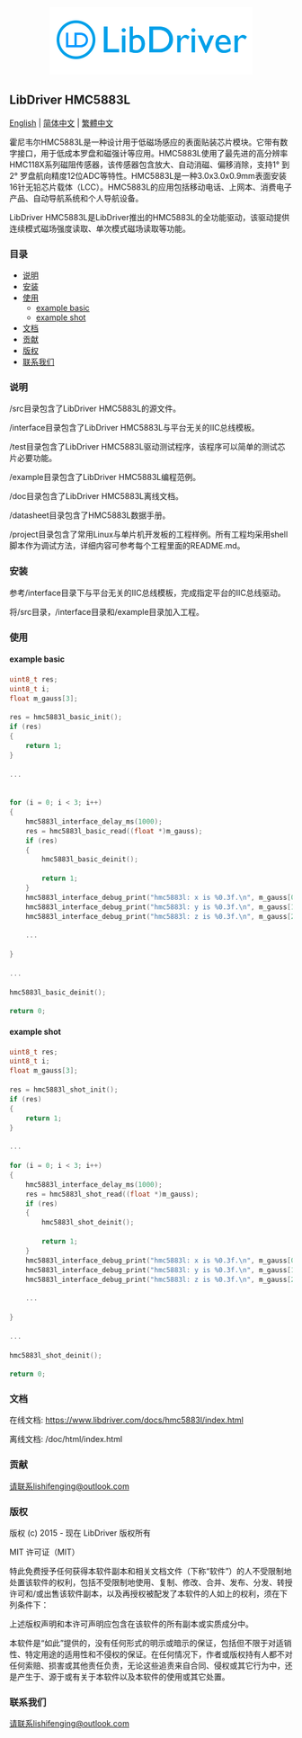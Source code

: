 <div align=center>
<img src="/doc/image/logo.png"/>
</div>

## LibDriver HMC5883L

[English](/README.md) | [ 简体中文](/README_zh-Hans.md) | [繁體中文](/README_zh-Hant.md)

霍尼韦尔HMC5883L是一种设计用于低磁场感应的表面贴装芯片模块。它带有数字接口，用于低成本罗盘和磁强计等应用。HMC5883L使用了最先进的高分辨率HMC118X系列磁阻传感器，该传感器包含放大、自动消磁、偏移消除，支持1° 到2° 罗盘航向精度12位ADC等特性。HMC5883L是一种3.0x3.0x0.9mm表面安装16针无铅芯片载体（LCC）。HMC5883L的应用包括移动电话、上网本、消费电子产品、自动导航系统和个人导航设备。

LibDriver HMC5883L是LibDriver推出的HMC5883L的全功能驱动，该驱动提供连续模式磁场强度读取、单次模式磁场读取等功能。

### 目录

  - [说明](#说明)
  - [安装](#安装)
  - [使用](#使用)
    - [example basic](#example-basic)
    - [example shot](#example-shot)
  - [文档](#文档)
  - [贡献](#贡献)
  - [版权](#版权)
  - [联系我们](#联系我们)

### 说明

/src目录包含了LibDriver HMC5883L的源文件。

/interface目录包含了LibDriver HMC5883L与平台无关的IIC总线模板。

/test目录包含了LibDriver HMC5883L驱动测试程序，该程序可以简单的测试芯片必要功能。

/example目录包含了LibDriver HMC5883L编程范例。

/doc目录包含了LibDriver HMC5883L离线文档。

/datasheet目录包含了HMC5883L数据手册。

/project目录包含了常用Linux与单片机开发板的工程样例。所有工程均采用shell脚本作为调试方法，详细内容可参考每个工程里面的README.md。

### 安装

参考/interface目录下与平台无关的IIC总线模板，完成指定平台的IIC总线驱动。

将/src目录，/interface目录和/example目录加入工程。

### 使用

#### example basic

```C
uint8_t res;
uint8_t i;
float m_gauss[3];

res = hmc5883l_basic_init();
if (res)
{
    return 1;
}

...


for (i = 0; i < 3; i++)
{
    hmc5883l_interface_delay_ms(1000);
    res = hmc5883l_basic_read((float *)m_gauss);
    if (res)
    {
        hmc5883l_basic_deinit();

        return 1;
    }
    hmc5883l_interface_debug_print("hmc5883l: x is %0.3f.\n", m_gauss[0]);
    hmc5883l_interface_debug_print("hmc5883l: y is %0.3f.\n", m_gauss[1]);
    hmc5883l_interface_debug_print("hmc5883l: z is %0.3f.\n", m_gauss[2]);
    
    ...
    
}

...

hmc5883l_basic_deinit();

return 0;
```

#### example shot

```C
uint8_t res;
uint8_t i;
float m_gauss[3];

res = hmc5883l_shot_init();
if (res)
{
    return 1;
}

...

for (i = 0; i < 3; i++)
{
    hmc5883l_interface_delay_ms(1000);
    res = hmc5883l_shot_read((float *)m_gauss);
    if (res)
    {
        hmc5883l_shot_deinit();

        return 1;
    }
    hmc5883l_interface_debug_print("hmc5883l: x is %0.3f.\n", m_gauss[0]);
    hmc5883l_interface_debug_print("hmc5883l: y is %0.3f.\n", m_gauss[1]);
    hmc5883l_interface_debug_print("hmc5883l: z is %0.3f.\n", m_gauss[2]);
    
    ...
    
}

...

hmc5883l_shot_deinit();

return 0;
```

### 文档

在线文档: https://www.libdriver.com/docs/hmc5883l/index.html

离线文档: /doc/html/index.html

### 贡献

请联系lishifenging@outlook.com

### 版权

版权 (c) 2015 - 现在 LibDriver 版权所有

MIT 许可证（MIT）

特此免费授予任何获得本软件副本和相关文档文件（下称“软件”）的人不受限制地处置该软件的权利，包括不受限制地使用、复制、修改、合并、发布、分发、转授许可和/或出售该软件副本，以及再授权被配发了本软件的人如上的权利，须在下列条件下：

上述版权声明和本许可声明应包含在该软件的所有副本或实质成分中。

本软件是“如此”提供的，没有任何形式的明示或暗示的保证，包括但不限于对适销性、特定用途的适用性和不侵权的保证。在任何情况下，作者或版权持有人都不对任何索赔、损害或其他责任负责，无论这些追责来自合同、侵权或其它行为中，还是产生于、源于或有关于本软件以及本软件的使用或其它处置。

### 联系我们

请联系lishifenging@outlook.com